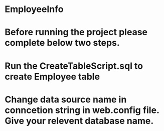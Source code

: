 # EmployeeInfo
# Before running the project please complete below two steps.
# Run the CreateTableScript.sql to create Employee table
# Change data source name in conncetion string in web.config file. Give your relevent database name.

